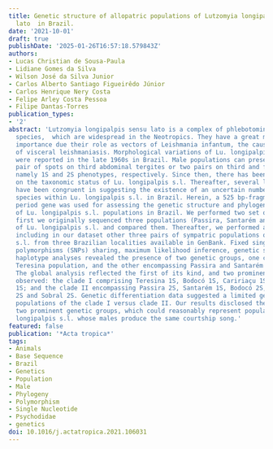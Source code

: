 ```yaml
---
title: Genetic structure of allopatric populations of Lutzomyia longipalpis sensu
  lato  in Brazil.
date: '2021-10-01'
draft: true
publishDate: '2025-01-26T16:57:18.579843Z'
authors:
- Lucas Christian de Sousa-Paula
- Lidiane Gomes da Silva
- Wilson José da Silva Junior
- Carlos Alberto Santiago Figueirêdo Júnior
- Carlos Henrique Nery Costa
- Felipe Arley Costa Pessoa
- Filipe Dantas-Torres
publication_types:
- '2'
abstract: 'Lutzomyia longipalpis sensu lato is a complex of phlebotomine sand fly
  species,  which are widespread in the Neotropics. They have a great medico-veterinary
  importance due their role as vectors of Leishmania infantum, the causative agent
  of visceral leishmaniasis. Morphological variations of Lu. longipalpis s.l. males
  were reported in the late 1960s in Brazil. Male populations can present either one
  pair of spots on third abdominal tergites or two pairs on third and fourth ones,
  namely 1S and 2S phenotypes, respectively. Since then, there has been much interest
  on the taxonomic status of Lu. longipalpis s.l. Thereafter, several lines of evidence
  have been congruent in suggesting the existence of an uncertain number of cryptic
  species within Lu. longipalpis s.l. in Brazil. Herein, a 525 bp-fragment of the
  period gene was used for assessing the genetic structure and phylogenetic relationship
  of Lu. longipalpis s.l. populations in Brazil. We performed two set of analyses,
  first we originally sequenced three populations (Passira, Santarém and Teresina)
  of Lu. longipalpis s.l. and compared them. Thereafter, we performed a global analysis
  including in our dataset other three pairs of sympatric populations of Lu. longipalpis
  s.l. from three Brazilian localities available in GenBank. Fixed single nucleotide
  polymorphisms (SNPs) sharing, maximum likelihood inference, genetic structure and
  haplotype analyses revealed the presence of two genetic groups, one composed of
  Teresina population, and the other encompassing Passira and Santarém populations.
  The global analysis reflected the first of its kind, and two prominent groups were
  observed: the clade I comprising Teresina 1S, Bodocó 1S, Caririaçu 1S and Sobral
  1S; and the clade II encompassing Passira 2S, Santarém 1S, Bodocó 2S, Caririaçu
  2S and Sobral 2S. Genetic differentiation data suggested a limited gene flow between
  populations of the clade I versus clade II. Our results disclosed the presence of
  two prominent genetic groups, which could reasonably represent populations of Lu.
  longipalpis s.l. whose males produce the same courtship song.'
featured: false
publication: '*Acta tropica*'
tags:
- Animals
- Base Sequence
- Brazil
- Genetics
- Population
- Male
- Phylogeny
- Polymorphism
- Single Nucleotide
- Psychodidae
- genetics
doi: 10.1016/j.actatropica.2021.106031
---
```


